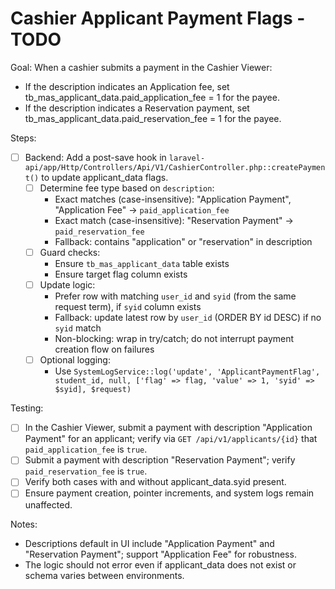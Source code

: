 # Cashier Applicant Payment Flags - TODO

Goal:
When a cashier submits a payment in the Cashier Viewer:
- If the description indicates an Application fee, set tb_mas_applicant_data.paid_application_fee = 1 for the payee.
- If the description indicates a Reservation payment, set tb_mas_applicant_data.paid_reservation_fee = 1 for the payee.

Steps:
- [ ] Backend: Add a post-save hook in `laravel-api/app/Http/Controllers/Api/V1/CashierController.php::createPayment()` to update applicant_data flags.
  - [ ] Determine fee type based on `description`:
    - Exact matches (case-insensitive): "Application Payment", "Application Fee" -> `paid_application_fee`
    - Exact match (case-insensitive): "Reservation Payment" -> `paid_reservation_fee`
    - Fallback: contains "application" or "reservation" in description
  - [ ] Guard checks:
    - Ensure `tb_mas_applicant_data` table exists
    - Ensure target flag column exists
  - [ ] Update logic:
    - Prefer row with matching `user_id` and `syid` (from the same request term), if `syid` column exists
    - Fallback: update latest row by `user_id` (ORDER BY id DESC) if no `syid` match
    - Non-blocking: wrap in try/catch; do not interrupt payment creation flow on failures
  - [ ] Optional logging:
    - Use `SystemLogService::log('update', 'ApplicantPaymentFlag', student_id, null, ['flag' => flag, 'value' => 1, 'syid' => $syid], $request)`

Testing:
- [ ] In the Cashier Viewer, submit a payment with description "Application Payment" for an applicant; verify via `GET /api/v1/applicants/{id}` that `paid_application_fee` is `true`.
- [ ] Submit a payment with description "Reservation Payment"; verify `paid_reservation_fee` is `true`.
- [ ] Verify both cases with and without applicant_data.syid present.
- [ ] Ensure payment creation, pointer increments, and system logs remain unaffected.

Notes:
- Descriptions default in UI include "Application Payment" and "Reservation Payment"; support "Application Fee" for robustness.
- The logic should not error even if applicant_data does not exist or schema varies between environments.
